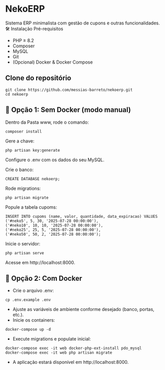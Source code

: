 # NekoERP

Sistema ERP minimalista com gestão de cupons e outras funcionalidades.
🛠️ Instalação
Pré-requisitos
- PHP ≥ 8.2
- Composer
- MySQL
- Git
- (Opcional) Docker & Docker Compose

## Clone do repositório

```
git clone https://github.com/messias-barreto/nekoerp.git
cd nekoerp
```

## 🔧 Opção 1: Sem Docker (modo manual)
Dentro da Pasta www, rode o comando:
```
composer install
```

Gere a chave:
```
php artisan key:generate
``` 
Configure o .env com os dados do seu MySQL.

Crie o banco:
```
CREATE DATABASE nekoerp;
```
Rode migrations:
```
php artisan migrate
``` 
Popule a tabela cupoms:
```
INSERT INTO cupoms (name, valor, quantidade, data_expiracao) VALUES
('#neko5', 5, 30, '2025-07-28 00:00:00'),
('#neko10', 10, 10, '2025-07-28 00:00:00'),
('#neko25', 25, 5, '2025-07-28 00:00:00'),
('#neko50', 50, 2, '2025-07-28 00:00:00');
```
Inicie o servidor:
```
php artisan serve
```
Acesse em http://localhost:8000.



## 🚀 Opção 2: Com Docker

- Crie o arquivo .env:
```
cp .env.example .env
```
- Ajuste as variáveis de ambiente conforme desejado (banco, portas, etc.).
- Inicie os containers:
```
docker-compose up -d
```
- Execute migrations e populate inicial:
```    
docker-compose exec -it web docker-php-ext-install pdo_mysql
docker-compose exec -it web php artisan migrate
``` 
- A aplicação estará disponível em http://localhost:8000.
